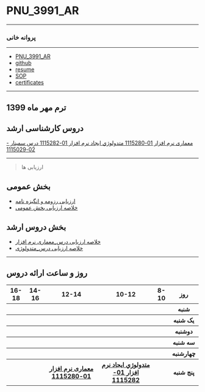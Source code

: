 # PNU_3991_AR
----------
### پروانه خانی 

---
+ [PNU_3991_AR](https://github.com/parvanekh/PNU_3991_AR)
+ [github](https://github.com/parvanekh)
+ [resume](https://parvanekh.github.io)
+ [SOP](https://parvanekh.github.io/SOP/)
+ [certificates](https://parvanekh.github.io/CERTIFICATES/)


-------------------
## ترم مهر ماه 1399

## دروس کارشناسی ارشد

[ معماری نرم افزار 01-1115280 ](https://github.com/AliRazavi-edu/PNU_3991/tree/master/_MSc/SoftwareArchitecture)
[ متدولوژي ايجاد نرم افزار 01-1115282 ](https://github.com/AliRazavi-edu/PNU_3991/tree/master/_MSc/SoftwareDevelopmentMethodologies)
[ درس سمینار - 02-1115029 ](https://github.com/AliRazavi-edu/PNU_3991/tree/master/_MSc/MscSeminar-1)


------------------
> ارزیابی ها

##  بخش عمومی
- [ارزیابی رزومه و انگیزه نامه](https://github.com/parvanekh/PNU_3991_AR/blob/main/%D8%A7%D8%B1%D8%B2%D8%B4%DB%8C%D8%A7%D8%A8%DB%8C%20%D8%B9%D9%85%D9%88%D9%85%DB%8C/PKH_CV_CheckList_AR_3991.docx)
- [خلاصه ارزیابی بخش عمومی](https://github.com/parvanekh/PNU_3991_AR/blob/main/%D8%A7%D8%B1%D8%B2%D8%B4%DB%8C%D8%A7%D8%A8%DB%8C%20%D8%B9%D9%85%D9%88%D9%85%DB%8C/PKH_GeneralSection_CheckList_AR_3991.docx)

##  بخش دروس ارشد
- [خلاصه ارزیابی درس_معماری نرم افزار](https://github.com/parvanekh/PNU_3991_AR/blob/main/SoftwareArchitecture/PKH_SoftwareArchitecture_CheckList_AR_3991.docx)
- [خلاصه ارزیابی درس_متدولوژی](https://github.com/parvanekh/PNU_3991_AR/blob/main/SoftwareDevelopmentMethodologies/PKH_SoftwareDevelopmentMethodologies_CheckList_AR_3991.docx)

-----------------


## روز و ساعت ارائه دروس

<table style="width:100%">
  <tr>
    <th >16-18</th>
    <th >14-16</th>
    <th >12-14</th>
    <th>10-12</th>
    <th>8-10</th>
    <th>روز</th>
  </tr>
  <tr>
    <th ></th>
    <th ></th>
    <th ></th>
    <th></th>
    <th></th>
    <th>شنبه</th>
  </tr>
   <tr>
    <th ></th>
    <th ></th>
    <th></th>
    <th></th>
    <th ></th>
    <th>یک شنبه</th>
  </tr>
   <tr>
     <th></th>
     <th ></th>
     <th></th>
     <th></th>
    <th ></th>   
    <th>دوشنبه</th>
  </tr>
   <tr>
    <th ></th>
    <th ></th>
    <th></th>
    <th></th>
    <th></th>
    <th>سه شنبه</th>
  </tr>
   <tr>
    <th ></th>
    <th ></th>
    <th></th>
    <th></th>
     <th></th>
    <th>چهارشنبه</th>
  </tr>
   <tr>
    <th ></th>
     <th ></th>
     <th ><a  href="https://github.com/AliRazavi-edu/PNU_3991/tree/master/_MSc/SoftwareArchitecture">معماری نرم افزار 01-1115280</a></th>
     <th><a  href="https://github.com/AliRazavi-edu/PNU_3991/tree/master/_MSc/SoftwareDevelopmentMethodologies">متدولوژي ايجاد نرم افزار 01-1115282</a></th>
    <th></th>
    <th> پنج شنبه</th>
  </tr>
</table>


